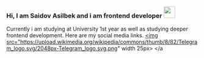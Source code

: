### Hi, I am Saidov Asilbek and i am frontend developer <img src="https://media.giphy.com/media/hvRJCLFzcasrR4ia7z/giphy.gif" width="30px">
Currently i am studying at University 1st year as well as studying deeper frontend development.
Here are my social media links.
<a href="https://t.me/asil_0903">
  <img src="https://upload.wikimedia.org/wikipedia/commons/thumb/8/82/Telegram_logo.svg/2048px-Telegram_logo.svg.png" width 25px>
</a
